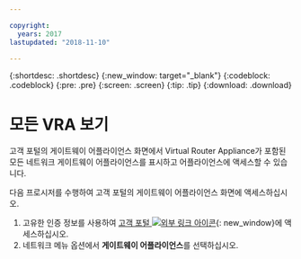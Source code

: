 ```yaml
---

copyright:
  years: 2017
lastupdated: "2018-11-10"

---
```


{:shortdesc: .shortdesc}
{:new_window: target="_blank"}
{:codeblock: .codeblock}
{:pre: .pre}
{:screen: .screen}
{:tip: .tip}
{:download: .download}

# 모든 VRA 보기

고객 포털의 게이트웨이 어플라이언스 화면에서 Virtual Router Appliance가 포함된 모든 네트워크 게이트웨이 어플라이언스를 표시하고 어플라이언스에 액세스할 수 있습니다.  

다음 프로시저를 수행하여 고객 포털의 게이트웨이 어플라이언스 화면에 액세스하십시오.

1. 고유한 인증 정보를 사용하여 [고객 포털 ![외부 링크 아이콘](../../icons/launch-glyph.svg "외부 링크 아이콘")](https://control.softlayer.com/){: new_window}에 액세스하십시오.
2. 네트워크 메뉴 옵션에서 **게이트웨이 어플라이언스**를 선택하십시오.
